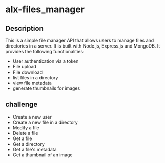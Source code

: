 # alx-files_manager

## Description
This is a simple file manager API that allows users to manage files and directories in a server. It is built with Node.js, Express.js and MongoDB. It provides the following functionalities:
- User authentication via a token
- File upload
- File download
- list files in a directory
- view file metadata
- generate thumbnails for images

## challenge
- Create a new user
- Create a new file in a directory
- Modify a file
- Delete a file
- Get a file
- Get a directory
- Get a file's metadata
- Get a thumbnail of an image